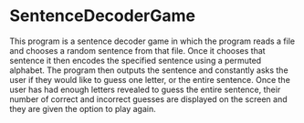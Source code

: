 # SentenceDecoderGame
This program is a sentence decoder game in which the program reads a file and chooses a
random sentence from that file. Once it chooses that sentence it then encodes the specified
sentence using a permuted alphabet. The program then outputs the sentence and constantly asks 
the user if they would like to guess one letter, or the entire sentence. Once the user has had 
enough letters revealed to guess the entire sentence, their number of correct and incorrect 
guesses are displayed on the screen and they are given the option to play again.
